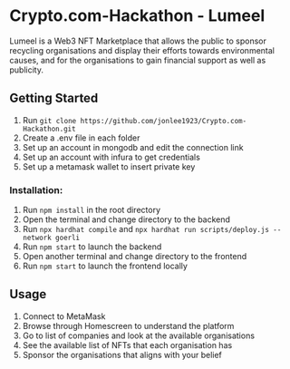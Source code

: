 # Crypto.com-Hackathon - Lumeel

Lumeel is a Web3 NFT Marketplace that allows the public to sponsor recycling organisations and display their efforts towards environmental causes, and for the organisations to gain financial support as well as publicity.


## Getting Started
1. Run `git clone https://github.com/jonlee1923/Crypto.com-Hackathon.git`
2. Create a .env file in each folder
3. Set up an account in mongodb and edit the connection link
4. Set up an account with infura to get credentials
5. Set up a metamask wallet to insert private key

### Installation:
1. Run `npm install` in the root directory
2. Open the terminal and change directory to the backend
3. Run `npx hardhat compile` and `npx hardhat run scripts/deploy.js --network goerli`
4. Run `npm start` to launch the backend
5. Open another terminal and change directory to the frontend
6. Run `npm start` to launch the frontend locally

## Usage 

1. Connect to MetaMask
2. Browse through Homescreen to understand the platform
3. Go to list of companies and look at the available organisations 
4. See the available list of NFTs that each organisation has
5. Sponsor the organisations that aligns with your belief



